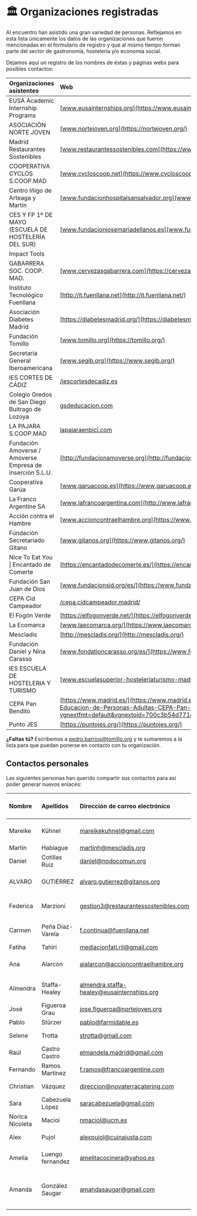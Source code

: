 # 🏛️ Organizaciones registradas

Al encuentro han asistido una gran variedad de personas. Reflejamos en esta lista únicamente los datos de las organizaciones que fueron mencionadas en el formulario de registro y que al mismo tiempo forman parte del sector de gastronomía, hostelería y/o economía social.

Dejamos aquí un registro de los nombres de éstas y páginas webs para posibles contactos:

| Organizaciones asistentes | Web |
| :--- | :--- |
| EUSA Academic Internship Programs | [www.eusainternships.org](https://www.eusainternships.org/) |
| ASOCIACIÓN NORTE JOVEN | [www.nortejoven.org](https://nortejoven.org/) |
| Madrid Restaurantes Sostenibles | [www.restaurantessostenibles.com](https://www.restaurantessostenibles.com/) |
| COOPERATIVA CYCLOS S.COOP.MAD | [www.cycloscoop.net](https://www.cycloscoop.net) |
| Centro Iñigo de Arteaga y Martín | [www.fundacionhospitalsansalvador.org](www.fundacionhospitalsansalvador.org/services-view/centro-de-educacion/) |
| CES Y FP 1º DE MAYO \(ESCUELA DE HOSTELERÍA DEL SUR\) | [www.fundacionjosemariadellanos.es](www.fundacionjosemariadellanos.es/index.php/esc-hosteleria-del-sur) |
| Impact Tools |  |
| GABARRERA SOC. COOP. MAD. | [www.cervezasgabarrera.com](https://cervezasgabarrera.com/slide_cooperativa_2/) |
| Instituto Tecnológico Fuenllana | [http://it.fuenllana.net](http://it.fuenllana.net/) |
| Asociación Diabetes Madrid | [https://diabetesmadrid.org/](https://diabetesmadrid.org/) |
| Fundación Tomillo | [www.tomillo.org](https://tomillo.org/) |
| Secretaría General Iberoamericana | [www.segib.org](https://www.segib.org/) |
| IES CORTES DE CÁDIZ | [/iescortesdecadiz.es](https://www.educa2.madrid.org/web/iescortesdecadiz.es) |
| Colegio Gredos de San Diego Buitrago de Lozoya | [gsdeducacion.com](https://www.gsdeducacion.com/colegios.aspx?colegio=8) |
| LA PAJARA S.COOP.MAD | [lapajaraenbici.com](https://lapajaraenbici.com/) |
| Fundación Amoverse / Amoverse Empresa de inserción S.L.U. | [http://fundacionamoverse.org](http://fundacionamoverse.org/) |
| Cooperativa Garúa | [www.garuacoop.es](https://www.garuacoop.es/) |
| La Franco Argentine SA | [www.lafrancoargentina.com](http://www.lafrancoargentina.com/) |
| Acción contra el Hambre | [www.accioncontraelhambre.org](https://www.accioncontraelhambre.org/es) |
| Fundación Secretariado Gitano | [www.gitanos.org](https://www.gitanos.org/) |
| Nice To Eat You \| Encantado de Comerte | [https://encantadodecomerte.es/](https://encantadodecomerte.es/) |
| Fundación San Juan de Dios | [www.fundacionsjd.org/es/](https://www.fundacionsjd.org/es/) |
| CEPA Cid Campeador | [/cepa.cidcampeador.madrid/](https://site.educa.madrid.org/cepa.cidcampeador.madrid/) |
| El Fogón Verde | [https://elfogonverde.net/](https://elfogonverde.net/) |
| La Ecomarca | [www.laecomarca.org/](https://www.laecomarca.org/) |
| Mescladis | [http://mescladis.org/](http://mescladis.org/) |
| Fundación Daniel y Nina Carasso | [www.fondationcarasso.org/es/](https://www.fondationcarasso.org/es/) |
| IES ESCUELA DE HOSTELERIA Y TURISMO | [www.escuelasuperior-hosteleriaturismo-madrid.com/](http://www.escuelasuperior-hosteleriaturismo-madrid.com/) |
| CEPA Pan Bendito | [https://www.madrid.es/](https://www.madrid.es/portales/munimadrid/es/Inicio/El-Ayuntamiento/Carabanchel/Direcciones-y-telefonos/Centro-de-Educacion-de-Personas-Adultas-CEPA-Pan-Bendito/?vgnextfmt=default&vgnextoid=700c3b54d771c010VgnVCM1000000b205a0aRCRD&vgnextchannel=1721d47ffee28010VgnVCM100000dc0ca8c0RCRD) |
| Punto JES | [https://puntojes.org/](https://puntojes.org/) |

**¿Faltas tú?** Escribemos a pedro.barrios@tomillo.org y te sumaremos a la lista para que puedan ponerse en contacto con tu organización.



## Contactos personales

Las siguientes personas han querido compartir sus contactos para así poder generar nuevos enlaces:

| Nombre | Apellidos | Dirección de correo electrónico | Organización de la que forma parte |
| :--- | :--- | :--- | :--- |
| Mareike | Kühnel | mareikekuhnel@gmail.com | Fundación Escuela de Solidaridad |
| Martin | Habiague | martinh@mescladis.org | Mescladís |
| Daniel | Cotillas Ruiz | daniel@nodocomun.org | Nodo Común |
| ALVARO | GUTIÉRREZ | alvaro.gutierrez@gitanos.org | Fundación Secretariado Gitano |
| Federica | Marzioni | gestion3@restaurantessostenibles.com | Madrid Restaurantes Sostenibles |
| Carmen | Peña Díaz-Varela | f.continua@fuenllana.net | Instituto Tecnológico Fuenllana |
| Fatiha | Tahiri | mediacionfati.ril@gmail.com |  |
| Ana | Alarcón | aialarcon@accioncontraelhambre.org | Acción contra el Hambre |
| Almendra | Staffa-Healey | almendra.staffa-healey@eusainternships.org | EUSA Academic Internships |
| José | Figueroa Grau | jose.figueroa@nortejoven.org | Asociación Norte Joven |
| Pablo | Stürzer | pablo@farmidable.es | Farmidable |
| Selene | Trotta | strotta@gmail.com | abaco desarrollo |
| Raúl | Castro Castro | elmandela.madrid@gmail.com | Amoverse |
| Fernando | Ramos Martínez | f.ramos@francoargentine.com | La Franco Argentine SA |
| Christian | Vázquez | direccion@novaterracatering.com | NOVATERRA CATERING |
| Sara | Cabezuela López | saracabezuela@gmail.com | Asociación Norte Joven |
| Norica Nicoleta | Macioi | nmaciol@ucm.es | UCM |
| Alex | Pujol | alexpujol@cuinajusta.com | CUINA JUSTA |
| Amelia | Luengo fernandez | amelitacocinera@yahoo.es | Iñigo de arteaga Sam mames |
| Amanda | González Saugar | amandasaugar@gmail.com | Consejería de Educación, Cepa Pan Bendito |

